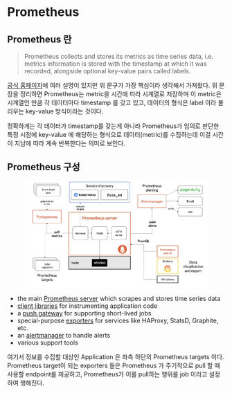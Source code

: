 # Prometheus

## Prometheus 란

> Prometheus collects and stores its metrics as time series data, i.e. metrics information is stored with the timestamp at which it was recorded, alongside optional key-value pairs called labels.

[공식 홈페이지](https://prometheus.io/docs/introduction/overview/)에 여러 설명이 있지만 위 문구가 가장 핵심이라 생각해서 가져왔다. 위 문장을 정리하면 Prometheus는 metric을 시간에 따라 시계열로 저장하며 이 metric은 시계열인 만큼 각 데이터마다 timestamp 를 갖고 있고, 데이터의 형식은 label 이라 불리우는 key-value 방식이라는 것이다.

정확하게는 각 데이터가 timestamp를 갖는게 아니라 Prometheus가 임의로 판단한 특정 시점에 key-value 에 해당하는 형식으로 데이터(metric)를 수집하는데 이걸 시간이 지남에 따라 계속 반복한다는 의미로 보인다.



## Prometheus 구성

<figure><img src="../../.gitbook/assets/image (5).png" alt=""><figcaption></figcaption></figure>

* the main [Prometheus server](https://github.com/prometheus/prometheus) which scrapes and stores time series data
* [client libraries](https://prometheus.io/docs/instrumenting/clientlibs/) for instrumenting application code
* a [push gateway](https://github.com/prometheus/pushgateway) for supporting short-lived jobs
* special-purpose [exporters](https://prometheus.io/docs/instrumenting/exporters/) for services like HAProxy, StatsD, Graphite, etc.
* an [alertmanager](https://github.com/prometheus/alertmanager) to handle alerts
* various support tools

여기서 정보를 수집할 대상인 Application 은 좌측 하단의 Prometheus targets 이다. Prometheus target이 되는 exporters 들은 Prometheus 가 주기적으로 pull 할 때 사용할 endpoint를 제공하고, Prometheus가 이를 pull하는 행위를 job 이라고 설정하여 행해진다.

